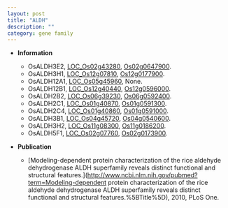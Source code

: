 ```yaml
---
layout: post
title: "ALDH"
description: ""
category: gene family
---
```


* **Information**  
    + OsALDH3E2, [LOC_Os02g43280](http://rice.uga.edu/cgi-bin/ORF_infopage.cgi?orf=LOC_Os02g43280), [Os02g0647900](https://rapdb.dna.affrc.go.jp/locus/?name=Os02g0647900).
    + OsALDH3H1, [LOC_Os12g07810](http://rice.uga.edu/cgi-bin/ORF_infopage.cgi?orf=LOC_Os12g07810), [Os12g0177900](https://rapdb.dna.affrc.go.jp/locus/?name=Os12g0177900).
    + OsALDH12A1, [LOC_Os05g45960](http://rice.uga.edu/cgi-bin/ORF_infopage.cgi?orf=LOC_Os05g45960), None.
    + OsALDH12B1, [LOC_Os12g40440](http://rice.uga.edu/cgi-bin/ORF_infopage.cgi?orf=LOC_Os12g40440), [Os12g0596000](https://rapdb.dna.affrc.go.jp/locus/?name=Os12g0596000).
    + OsALDH2B2, [LOC_Os06g39230](http://rice.uga.edu/cgi-bin/ORF_infopage.cgi?orf=LOC_Os06g39230), [Os06g0592400](https://rapdb.dna.affrc.go.jp/locus/?name=Os06g0592400).
    + OsALDH2C1, [LOC_Os01g40870](http://rice.uga.edu/cgi-bin/ORF_infopage.cgi?orf=LOC_Os01g40870), [Os01g0591300](https://rapdb.dna.affrc.go.jp/locus/?name=Os01g0591300).
    + OsALDH2C4, [LOC_Os01g40860](http://rice.uga.edu/cgi-bin/ORF_infopage.cgi?orf=LOC_Os01g40860), [Os01g0591000](https://rapdb.dna.affrc.go.jp/locus/?name=Os01g0591000).
    + OsALDH3B1, [LOC_Os04g45720](http://rice.uga.edu/cgi-bin/ORF_infopage.cgi?orf=LOC_Os04g45720), [Os04g0540600](https://rapdb.dna.affrc.go.jp/locus/?name=Os04g0540600).
    + OsALDH3H2, [LOC_Os11g08300](http://rice.uga.edu/cgi-bin/ORF_infopage.cgi?orf=LOC_Os11g08300), [Os11g0186200](https://rapdb.dna.affrc.go.jp/locus/?name=Os11g0186200).
    + OsALDH5F1, [LOC_Os02g07760](http://rice.uga.edu/cgi-bin/ORF_infopage.cgi?orf=LOC_Os02g07760), [Os02g0173900](https://rapdb.dna.affrc.go.jp/locus/?name=Os02g0173900).

* **Publication**  
    + [Modeling-dependent protein characterization of the rice aldehyde dehydrogenase ALDH superfamily reveals distinct functional and structural features.](http://www.ncbi.nlm.nih.gov/pubmed?term=Modeling-dependent protein characterization of the rice aldehyde dehydrogenase ALDH superfamily reveals distinct functional and structural features.%5BTitle%5D), 2010, PLoS One.


